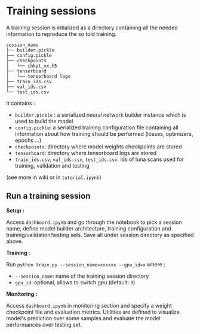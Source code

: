 # Training sessions

A training session is intialized as a directory containing all the needed information to reproduce the so told training.

```
session_name
├── builder.pickle
├── config.pickle
├── checkpoints
│   └── chkpt_xx.h5
├── tensorboard
│   └── tensorboard logs
├── train_ids.csv
├── val_ids.csv
└── test_ids.csv
```

It contains :

- `builder.pickle` : a serialized neural network builder instance which is used to build the model
- `config.pickle`: a serialized training configuration file containing all information about how training should be performed (losses, optimizers, epochs ...)
- `checkpoints`: directory where model weights checkpoints are stored
- `tensorboard`: directory where tensorboard logs are stored
- `train_ids.csv`, `val_ids.csv`, `test_ids.csv`: ids of luna scans used for training, validation and testing

(see more in wiki or in `tutorial.ipynb`)


## Run a training session

__Setup :__

Access `dashboard.ipynb` and go through the notebook to pick a session name, define model builder architecture, training configuration and training/validation/testing sets. Save all under session directory as specified above.

__Training :__

Run `python train.py --session_name=xxxxxx --gpu_id=x` where :
  - `--session_name`: name of the training session directory
  - `gpu_id`: optional, allows to switch gpu (default: `0`)


__Monitoring :__

Access `dashboard.ipynb` in monitoring section and specify a weight checkpoint file and evaluation metrics. Utilities are defined to visualize model's prediction over some samples and evaluate the model performances over testing set.

